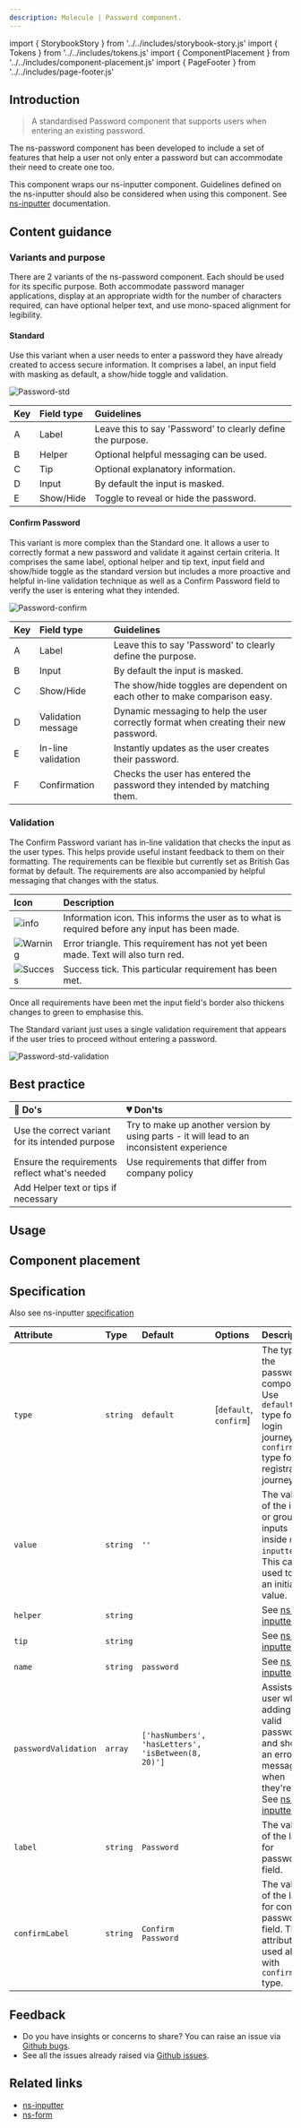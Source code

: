 ```yaml
---
description: Molecule | Password component.
---
```


import { StorybookStory } from '../../includes/storybook-story.js'
import { Tokens } from '../../includes/tokens.js'
import { ComponentPlacement } from '../../includes/component-placement.js'
import { PageFooter } from '../../includes/page-footer.js'

## Introduction

> A standardised Password component that supports users when entering an existing password.

The ns-password component has been developed to include a set of features that help a user not only enter a password but can accommodate their need to create one too.

This component wraps our ns-inputter component. Guidelines defined on the ns-inputter should also be considered when using this component. See [ns-inputter](components/ns-inputter.md) documentation.

## Content guidance

### Variants and purpose

There are 2 variants of the ns-password component. Each should be used for its specific purpose. Both accommodate password manager applications, display at an appropriate width for the number of characters required, can have optional helper text, and use mono-spaced alignment for legibility.

#### Standard

Use this variant when a user needs to enter a password they have already created to access secure information. It comprises a label, an input field with masking as default, a show/hide toggle and validation.

![Password-std](https://user-images.githubusercontent.com/78355810/126153157-0bfffd4e-1784-4c01-b833-0e67331b3be5.png)

| Key | Field type | Guidelines
| :--- | :--- | :--- |
| A | Label | Leave this to say 'Password' to clearly define the purpose. |
| B | Helper | Optional helpful messaging can be used. |
| C | Tip | Optional explanatory information. |
| D | Input | By default the input is masked. |
| E | Show/Hide | Toggle to reveal or hide the password. |

#### Confirm Password

This variant is more complex than the Standard one. It allows a user to correctly format a new password and validate it against certain criteria. It comprises the same label, optional helper and tip text, input field and show/hide toggle as the standard version but includes a more proactive and helpful in-line validation technique as well as a Confirm Password field to verify the user is entering what they intended.

![Password-confirm](https://user-images.githubusercontent.com/78355810/126155401-e201c17c-37f2-4059-8813-7e9ba09d8cda.png)

| Key | Field type | Guidelines
| :--- | :--- | :--- |
| A | Label | Leave this to say 'Password' to clearly define the purpose. |
| B | Input | By default the input is masked. |
| C | Show/Hide | The show/hide toggles are dependent on each other to make comparison easy. |
| D | Validation message | Dynamic messaging to help the user correctly format when creating their new password. |
| E | In-line validation | Instantly updates as the user creates their password. |
| F | Confirmation | Checks the user has entered the password they intended by matching them. |




### Validation
The Confirm Password variant has in-line validation that checks the input as the user types. This helps provide useful instant feedback to them on their formatting. The requirements can be flexible but currently set as British Gas format by default. The requirements are also accompanied by helpful messaging that changes with the status. 

| Icon | Description |
| :--- | :--- |
| ![info](https://user-images.githubusercontent.com/78355810/126149341-4c6f21b9-6a36-4e3f-a29d-767f80ef8a50.png) | Information icon. This informs the user as to what is required before any input has been made. |
| ![Warning](https://user-images.githubusercontent.com/78355810/126148961-8ecedebd-caa5-495b-b7ab-d471755c1c86.png) | Error triangle. This requirement has not yet been made. Text will also turn red. |
| ![Success](https://user-images.githubusercontent.com/78355810/126149531-27d58a37-ed46-481b-8bf2-f29613f43fb8.png) | Success tick. This particular requirement has been met. |

Once all requirements have been met the input field's border also thickens changes to green to emphasise this. 

The Standard variant just uses a single validation requirement that appears if the user tries to proceed without entering a password.

![Password-std-validation](https://user-images.githubusercontent.com/78355810/126150535-6bd7c22e-35e2-4f50-9010-3db128d1ddba.png)

## Best practice

| 💚 Do's | 💔 Don'ts |
| :--- | :--- |
| Use the correct variant for its intended purpose | Try to make up another version by using parts - it will lead to an inconsistent experience |
| Ensure the requirements reflect what's needed | Use requirements that differ from company policy |
| Add Helper text or tips if necessary |  |




## Usage

<StorybookStory story="form-components-ns-password--standard"></StorybookStory>

## Component placement

<ComponentPlacement component="ns-password" parentComponents="ns-form,ns-fieldset"></ComponentPlacement>

## Specification

Also see ns-inputter [specification](components/ns-inputter.md#specification)

| Attribute | Type | Default | Options | Description |
| :--- | :--- | :--- | :--- | :--- |
| `type` |  `string`  | `default` | [`default`, `confirm`] | The type of the password component. Use `default` type for login journey and `confirm` type for registration journey. |
| `value`   | `string` | `''` |  | The value of the input or group of inputs inside `ns-inputter`. This can be used to add an initial value. |
| `helper` | `string` |  |  | See [ns-inputter](components/ns-inputter.md#specification). |
| `tip` | `string` |  |  | See [ns-inputter](components/ns-inputter.md#specification). |
| `name` | `string` | `password` |  | See [ns-inputter](components/ns-inputter.md#specification). |
| `passwordValidation` | `array` | `['hasNumbers', 'hasLetters', 'isBetween(8, 20)']` | |  Assists a user when adding a valid password and shows an error message when they're not. See [ns-inputter](components/ns-inputter.md#validation)
| `label` |  `string`  | `Password` |  | The value of the label for password field. |
| `confirmLabel` |  `string`  | `Confirm Password` |  | The value of the label for confirm password field. This attribute is used along with `confirm` type. |

<Tokens component="password"></Tokens>

## Feedback

* Do you have insights or concerns to share? You can raise an issue via [Github bugs](https://github.com/ConnectedHomes/nucleus/issues/new?assignees=&labels=Bug&template=a--bug-report.md&title=[bug]%20[ns-password]).
* See all the issues already raised via [Github issues](https://github.com/connectedHomes/nucleus/issues?utf8=%E2%9C%93&q=is%3Aopen+is%3Aissue+label%3ABug+[ns-password]).

<PageFooter></PageFooter>

## Related links

* [ns-inputter](components/ns-inputter.md)
* [ns-form](components/ns-fieldset.md)
